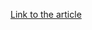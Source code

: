 [Link to the article](https://thehackernews.com/2025/04/how-ssl-misconfigurations-impact-your.html)
